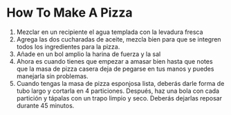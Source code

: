 # How To Make A Pizza

1. Mezclar en un recipiente el agua templada con la levadura fresca
2. Agrega las dos cucharadas de aceite, mezcla bien para que se integren todos los ingredientes para la pizza.
3. Añade en un bol amplio la harina de fuerza y la sal
4. Ahora es cuando tienes que empezar a amasar bien hasta que notes que la masa de pizza casera deja de pegarse en tus manos y puedes manejarla sin problemas.
5. Cuando tengas la masa de pizza esponjosa lista, deberás darle forma de tubo largo y cortarla en 4 particiones. Después, haz una bola con cada partición y tápalas con un trapo limpio y seco. Deberás dejarlas reposar durante 45 minutos.
